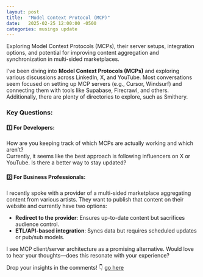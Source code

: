 ```yaml
---
layout: post
title:  "Model Context Protocol (MCP)"
date:   2025-02-25 12:00:00 -0500
categories: musings update
---
```

Exploring Model Context Protocols (MCPs), their server setups, integration options, and potential for improving content aggregation and synchronization in multi-sided marketplaces.

I’ve been diving into **Model Context Protocols (MCPs)** and exploring various discussions across LinkedIn, X, and YouTube. Most conversations seem focused on setting up MCP servers (e.g., Cursor, Windsurf) and connecting them with tools like Supabase, Firecrawl, and others. Additionally, there are plenty of directories to explore, such as Smithery.

### Key Questions:

#### 1️⃣ For Developers:
How are you keeping track of which MCPs are actually working and which aren’t?  
Currently, it seems like the best approach is following influencers on X or YouTube. Is there a better way to stay updated?

#### 2️⃣ For Business Professionals:
I recently spoke with a provider of a multi-sided marketplace aggregating content from various artists. They want to publish that content on their website and currently have two options:  
- **Redirect to the provider**: Ensures up-to-date content but sacrifices audience control.  
- **ETL/API-based integration**: Syncs data but requires scheduled updates or pub/sub models.

I see MCP client/server architecture as a promising alternative. Would love to hear your thoughts—does this resonate with your experience?

Drop your insights in the comments! 👇
[go here](https://www.linkedin.com/posts/sree-pradhip_ai-mcp-agents-activity-7308501047088406528-4m5L)